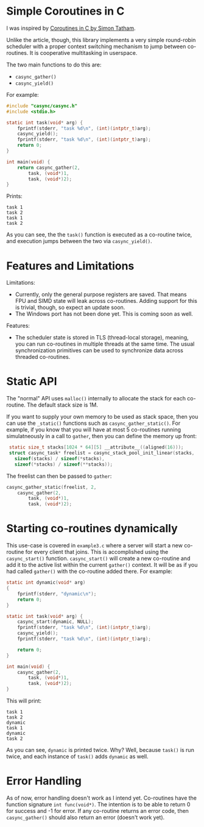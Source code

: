 # Simple Coroutines in C

I was inspired by [Coroutines in C by Simon Tatham](https://www.chiark.greenend.org.uk/~sgtatham/coroutines.html).

Unlike  the  article, though, this library implements a very simple round-robin
scheduler  with  a  proper  context  switching  mechanism   to   jump   between
co-routines. It is cooperative multitasking in userspace.

The two main functions to do this are:
  + ```casync_gather()```
  + ```casync_yield()```

For example:

```c
#include "casync/casync.h"
#include <stdio.h>

static int task(void* arg) {
    fprintf(stderr, "task %d\n", (int)(intptr_t)arg);
    casync_yield();
    fprintf(stderr, "task %d\n", (int)(intptr_t)arg);
    return 0;
}

int main(void) {
    return casync_gather(2,
        task, (void*)1,
        task, (void*)2);
}
```

Prints:

```
task 1
task 2
task 1
task 2
```

As  you  can see, the the ```task()``` function is  executed  as  a  co-routine
twice,  and  execution  jumps   between   the   two  via  ```casync_yield()```.

# Features and Limitations

Limitations:
 + Currently, only the general purpose  registers  are  saved.  That means FPU and
   SIMD state will leak across co-routines. Adding  support  for  this is trivial,
   though, so expect an update soon.
 + The Windows port has not been done yet. This is coming soon as well.

Features:
 + The scheduler state is stored in TLS (thread-local storage), meaning, you can
   run co-routines in multiple threads at the same time. The usual synchronization
   primitives can  be  used  to  synchronize  data  across  threaded  co-routines.

# Static API

The "normal"  API uses ```malloc()``` internally to allocate the stack for each
co-routine. The default stack size is 1M.

If you want to supply  your  own memory to be used as stack space, then you can
use  the  ```_static()```  functions such as ```casync_gather_static()```.  For
example, if you  know  that  you  will  have  at  most  5  co-routines  running
simulatneously in a call to ```gather```, then you  can  define  the  memory up
front:

```c
 static size_t stacks[1024 * 64][5] __attribute__((aligned(16)));
 struct casync_task* freelist = casync_stack_pool_init_linear(stacks,
   sizeof(stacks) / sizeof(*stacks),
   sizeof(*stacks) / sizeof(**stacks));
 ```

The freelist can then be passed to ```gather```:

```c
casync_gather_static(freelist, 2,
    casync_gather(2,
        task, (void*)1,
        task, (void*)2);
```

# Starting co-routines dynamically

This use-case is covered in ```example3.c``` where a  server  will  start a new
co-routine  for  every  client  that joins.  This  is  accomplished  using  the
```casync_start()```   function.   ```casync_start()```  will  create   a   new
co-routine  and add it to the active list  within  the  current  ```gather()```
context. It will be as if you had  called  ```gather()```  with  the co-routine
added there. For example:

```c
static int dynamic(void* arg)
{
    fprintf(stderr, "dynamic\n");
    return 0;
}

static int task(void* arg) {
    casync_start(dynamic, NULL);
    fprintf(stderr, "task %d\n", (int)(intptr_t)arg);
    casync_yield();
    fprintf(stderr, "task %d\n", (int)(intptr_t)arg);

    return 0;
}

int main(void) {
    casync_gather(2,
        task, (void*)1,
        task, (void*)2);
}
```

This will print:

```
task 1
task 2
dynamic
task 1
dynamic
task 2
```

As you can see, ```dynamic``` is printed twice. Why? Well, because ```task()```
is run twice, and each instance of  ```task()```  adds  ```dynamic```  as well.

# Error Handling

As  of now, error handling doesn't work as I intend yet. Co-routines  have  the
function signature ```int func(void*)```. The intention is to be able to return
0 for success and -1 for error. If any co-routine returns  an  error code, then
```casync_gather()``` should also return an error (doesn't work yet).
